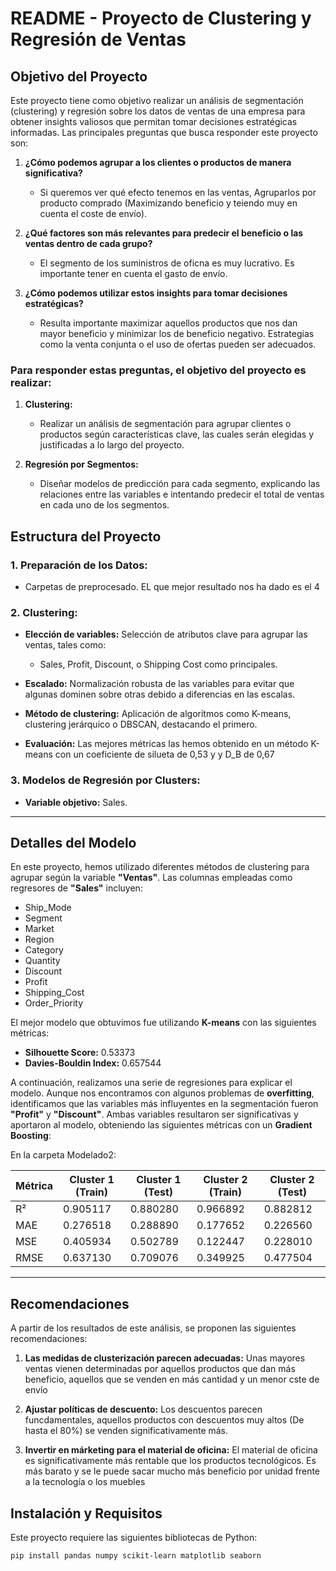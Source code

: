 # README - Proyecto de Clustering y Regresión de Ventas

## Objetivo del Proyecto

Este proyecto tiene como objetivo realizar un análisis de segmentación (clustering) y regresión sobre los datos de ventas de una empresa para obtener insights valiosos que permitan tomar decisiones estratégicas informadas. Las principales preguntas que busca responder este proyecto son:

1. **¿Cómo podemos agrupar a los clientes o productos de manera significativa?**
   - Si queremos ver qué efecto tenemos en las ventas, Agruparlos por producto comprado (Maximizando beneficio y teiendo muy en cuenta el coste de envío).
   
2. **¿Qué factores son más relevantes para predecir el beneficio o las ventas dentro de cada grupo?**
   - El segmento de los suministros de oficna es muy lucrativo. Es importante tener en cuenta el gasto de envío.
   
3. **¿Cómo podemos utilizar estos insights para tomar decisiones estratégicas?**
   - Resulta importante maximizar aquellos productos que nos dan mayor beneficio y minimizar los de beneficio negativo. Estrategias como la venta conjunta o el uso de ofertas pueden ser adecuados.

### Para responder estas preguntas, el objetivo del proyecto es realizar:

1. **Clustering:**
   - Realizar un análisis de segmentación para agrupar clientes o productos según características clave, las cuales serán elegidas y justificadas a lo largo del proyecto.
   
2. **Regresión por Segmentos:**
   - Diseñar modelos de predicción para cada segmento, explicando las relaciones entre las variables e intentando predecir el total de ventas en cada uno de los segmentos.

## Estructura del Proyecto

### 1. Preparación de los Datos:
- Carpetas de preprocesado. EL que mejor resultado nos ha dado es el 4

### 2. Clustering:

- **Elección de variables:** Selección de atributos clave para agrupar las ventas, tales como: 
  - Sales, Profit, Discount, o Shipping Cost como principales.
  
- **Escalado:** Normalización robusta de las variables para evitar que algunas dominen sobre otras debido a diferencias en las escalas.
  
- **Método de clustering:** Aplicación de algoritmos como K-means, clustering jerárquico o DBSCAN, destacando el primero.

- **Evaluación:** Las mejores métricas las hemos obtenido en un método K-means con un coeficiente de silueta de 0,53 y y D_B de 0,67

### 3. Modelos de Regresión por Clusters:

- **Variable objetivo:** Sales.

---

## Detalles del Modelo

En este proyecto, hemos utilizado diferentes métodos de clustering para agrupar según la variable **"Ventas"**. Las columnas empleadas como regresores de **"Sales"** incluyen:

- Ship_Mode  
- Segment  
- Market  
- Region  
- Category  
- Quantity  
- Discount  
- Profit  
- Shipping_Cost  
- Order_Priority  

El mejor modelo que obtuvimos fue utilizando **K-means** con las siguientes métricas:

- **Silhouette Score:** 0.53373  
- **Davies-Bouldin Index:** 0.657544  

A continuación, realizamos una serie de regresiones para explicar el modelo. Aunque nos encontramos con algunos problemas de **overfitting**, identificamos que las variables más influyentes en la segmentación fueron **"Profit"** y **"Discount"**. Ambas variables resultaron ser significativas y aportaron al modelo, obteniendo las siguientes métricas con un **Gradient Boosting**:

En la carpeta Modelado2:

| Métrica  | Cluster 1 (Train) | Cluster 1 (Test) | Cluster 2 (Train) | Cluster 2 (Test) |
|----------|--------------------|------------------|--------------------|------------------|
| R²       | 0.905117           | 0.880280         | 0.966892           | 0.882812         |
| MAE      | 0.276518           | 0.288890         | 0.177652           | 0.226560         |
| MSE      | 0.405934           | 0.502789         | 0.122447           | 0.228010         |
| RMSE     | 0.637130           | 0.709076         | 0.349925           | 0.477504         |


---

## Recomendaciones

A partir de los resultados de este análisis, se proponen las siguientes recomendaciones:

1. **Las medidas de clusterización parecen adecuadas:** Unas mayores ventas vienen determinadas por aquellos productos que dan más beneficio, aquellos que se venden en más cantidad y un menor cste de envío

2. **Ajustar políticas de descuento:** Los descuentos parecen funcdamentales, aquellos productos con descuentos muy altos (De hasta el 80%) se venden significativamente más.
3. **Invertir en márketing para el material de oficina:** El material de oficina es significativamente más rentable que los productos tecnológicos. Es más barato y se le puede sacar mucho más beneficio por unidad frente a la tecnología o los muebles


## Instalación y Requisitos

Este proyecto requiere las siguientes bibliotecas de Python:

```bash
pip install pandas numpy scikit-learn matplotlib seaborn
